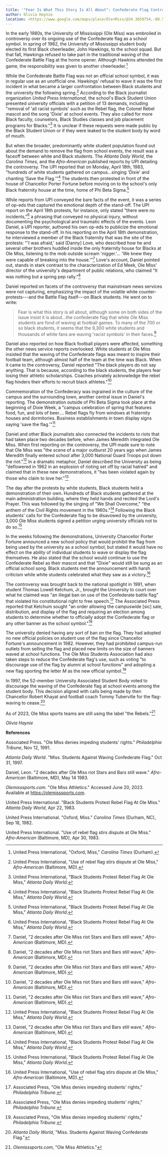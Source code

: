 ```yaml
---
title: '"Fear Is What This Story Is All About": Confederate Flag Controversy at Ole Miss'
author: Olivia Haynie
location: <https://www.google.com/maps/place/Ole+Miss/@34.3659754,-89.5535321,15z/data=!3m1!4b1!4m6!3m5!1s0x88807a8dd2141a75:0xa6b7a2f882b1c14a!8m2!3d34.3659591!4d-89.535078!16s%2Fg%2F11dyxzkggd?entry=ttu>
---
```

In the early 1980s, the University of Mississippi (Ole Miss) was
embroiled in controversy over its ongoing use of the Confederate flag as
a school symbol. In spring of 1982, the University of Mississippi
student body elected its first Black cheerleader, John Hawkings, to the
school squad. But that fall, Hawkings refused to take part in the
traditional waving of the Confederate Battle Flag at the home opener.
Although Hawkins attended the game, the responsibility was given to
another cheerleader.[^1]

While the Confederate Battle Flag was not an official school symbol, it
was in regular use as an unofficial one. Hawkings' refusal to wave it
was the first incident in what became a larger confrontation between
Black students and the university the following spring.[^2] According to
the Black journalist organization *United Press International*, the
school's Black Student Union presented university officials with a
petition of 13 demands, including "removal of 'all racist symbols' such
as the Rebel flag, the Colonel Rebel mascot and the song 'Dixie' at
school events. They also called for more Black faculty, counselors,
Black Studies classes and job placement programs for Blacks."[^3] It is
unclear if these requests were made public by the Black Student Union or
if they were leaked to the student body by word of mouth.

But when the broader, predominantly white student population found out
about the demand to remove the flag from school events, the result was a
faceoff between white and Black students. The *Atlanta Daily World*, the
*Carolina Times*, and the *Afro-American* published reports by UPI
detailing the controversy. The UPI reported that on Monday, April 18th,
1983, "hundreds of white students gathered on campus...singing 'Dixie'
and chanting 'Save the Flag.'"[^4] The students then protested in front
of the house of Chancellor Porter Fortune before moving on to the
school's only Black fraternity house at the time, home of Phi Beta
Sigma.[^5]

While reports from UPI conveyed the bare facts of the event, it was a
series of op-eds that captured the emotional depth of the stand-off. The
UPI report on the April 18th protests, for instance, only stated "there
were no incidents,"[^6] a phrasing that conveyed no physical injury,
without documenting the psychological and traumatic effects of the
events. Leon Daniel, a UPI reporter, authored his own op-eds to
publicize the emotional response to the stand-off. In his reporting on
the April 18th demonstration, he interviewed a member of the Black
fraternity that was the site of the protests: "'I was afraid,' said
\[Danny\] Love, who described how he and several other brothers huddled
inside the only fraternity house for Blacks at Ole Miss, listening to
the mob outside scream 'nigger.'... 'We knew they were capable of
breaking into the house.'"[^7] Love's account, Daniel pointed out,
stands in stark contrast to the characterization of Ed Meek, Ole Miss'
director of the university's department of public relations, who claimed
"It was nothing but a spring pep rally."[^8]

Daniel reported on facets of the controversy that mainstream news
services were not capturing, emphasizing the impact of the volatile
white counter-protests---and the Battle Flag itself---on Black students.
He went on to write:

> Fear is what this story is all about, although some on both sides of
> the issue insist it is about...the confederate flag that white Ole
> Miss students are fond of waving at football games. To many of the 700
> or so black students, it seems that the 9,300 white students and
> thousands of white fans are waving 'racist symbols' in their
> faces.[^9]

Daniel also reported on how Black football players were affected,
something the other news service reports overlooked. White students at
Ole Miss insisted that the waving of the Confederate flags was meant to
inspire their football team, although almost half of the team at the
time was Black. When it came to the controversy, Daniel reported "The
black players do not say anything. That is because, according to the
black students, the players fear losing their athletic scholarships.
Coaches privately acknowledge the rebel flag hinders their efforts to
recruit black athletes."[^10]

Commemoration of the Confederacy was ingrained in the culture of the
campus and the surrounding town, another central issue in Daniel's
reporting. The demonstration outside of Phi Beta Sigma took place at the
beginning of Dixie Week, a "campus celebration of spring that features
food, fun, and lots of beer.... Rebel flags fly from windows at
fraternity houses and dormitories. Business establishments in town
display signs saying 'save the flag.'"[^11]

Daniel and other Black journalists also connected the incidents to riots
that had taken place two decades before, when James Meredith integrated
Ole Miss. When first reporting on the controversy, the UPI made sure to
note that Ole Miss was "the scene of a major outburst 20 years ago when
James Meredith finally entered school after 3,000 National Guard Troops
put down the riot."[^12] In a dramatic metaphor, Daniel described the
University as being "deflowered in 1962 in an explosion of rioting set
off by racial hatred" and claimed that in these new demonstrations, it
"has been violated again by those who claim to love her."[^13]

The day after the protests by white students, Black students held a
demonstration of their own. Hundreds of Black students gathered at the
main administration building, where they held hands and recited the
Lord's Prayer. This was followed by the singing of "We Shall Overcome,"
"the anthem of the Civil Rights movement in the 1960s."[^14] Following
the Black students' calls for the Confederate flag to be disavowed by
the university, 3,000 Ole Miss students signed a petition urging
university officials not to do so.[^15]

In the weeks following the demonstrations, University Chancellor Porter
Fortune announced a new school policy that would prohibit the flag from
being used by the university as a school symbol, but stated it would
have no effect on the ability of individual students to wave or display
the flag themselves. He also stated that the school would continue to
use the Confederate Rebel as their mascot and that "Dixie" would still
be sung as an official school song. Black students met the announcement
with harsh criticism while white students celebrated what they saw as a
victory.[^16]

The controversy was brought back to the national spotlight in 1991, when
student Thomas Lowell Ketchum, Jr., brought the University to court over
what he claimed was "an illegal ban on use of the Confederate battle
flag" that violated his constitutional right to free speech.[^17] The
Associated Press reported that Ketchum sought "an order allowing the
campuswide \[sic\] sale, distribution, and display of the flag and
requiring an election among students to determine whether to officially
adopt the Confederate flag or any other banner as the school
symbol."[^18]

The university denied having any sort of ban on the flag. They had
adopted no new official policies on student use of the flag since
Chancellor Fortune's announcement in 1982. However, they had prohibited
campus-run outlets from selling the flag and placed new limits on the
size of banners waved at school functions. The Ole Miss Students
Association had also taken steps to reduce the Confederate flag's use,
such as voting "to discourage use of the flag by alumni at school
functions" and adopting a new flag sporting the letter *M* as the new
official symbol.[^19]

In 1997, the 52-member University Associated Student Body voted to
discourage the waving of the Confederate flag at school events among the
student body. This decision aligned with calls being made by then
Chancellor Robert Khayat and football coach Tommy Tuberville for the
flag-waving to cease.[^20]

As of 2023, Ole Miss sports teams are still using the label "the
Rebels."[^21]

*Olivia Haynie*

**References**

Associated Press. "Ole Miss denies impeding students' rights."
*Philadelphia Tribune*, Nov 12, 1991.

*Atlanta Daily World*. "Miss. Students Against Waving Confederate Flag."
Oct 31, 1997.

Daniel, Leon. "2 decades after Ole Miss riot Stars and Bars still wave."
*Afro-American* (Baltimore, MD), May 14 1983.

*Olemisssports.com*. "Ole Miss Athletics." Accessed June 20, 2023.
Available at https://olemisssports.com.

United Press International. "Black Students Protest Rebel Flag At Ole
Miss." *Atlanta Daily World*, Apr 22, 1983.

United Press International. "Oxford, Miss." *Carolina Times* (Durham,
NC), Sep 18, 1982.

United Press International. "Use of rebel flag stirs dispute at Ole
Miss." *Afro-American* (Baltimore, MD), Apr 30, 1983.

[^1]: United Press International, "Oxford, Miss," *Carolina Times*
    (Durham).

[^2]: United Press International, "Use of rebel flag stirs dispute at
    Ole Miss," *Afro-American* (Baltimore, MD).

[^3]: United Press International, "Black Students Protest Rebel Flag At
    Ole Miss," *Atlanta Daily World*.

[^4]: United Press International, "Black Students Protest Rebel Flag At
    Ole Miss," *Atlanta Daily World*.

[^5]: United Press International, "Black Students Protest Rebel Flag At
    Ole Miss," *Atlanta Daily World*.

[^6]: United Press International, "Black Students Protest Rebel Flag At
    Ole Miss," *Atlanta Daily World*.

[^7]: Daniel, "2 decades after Ole Miss riot Stars and Bars still wave,"
    *Afro-American* (Baltimore, MD).

[^8]: Daniel, "2 decades after Ole Miss riot Stars and Bars still wave,"
    *Afro-American* (Baltimore, MD).

[^9]: Daniel, "2 decades after Ole Miss riot Stars and Bars still wave,"
    *Afro-American* (Baltimore, MD).

[^10]: Daniel, "2 decades after Ole Miss riot Stars and Bars still
    wave," *Afro-American* (Baltimore, MD).

[^11]: Daniel, "2 decades after Ole Miss riot Stars and Bars still
    wave," *Afro-American* (Baltimore, MD).

[^12]: United Press International, "Black Students Protest Rebel Flag At
    Ole Miss," *Atlanta Daily World*.

[^13]: Daniel, "2 decades after Ole Miss riot Stars and Bars still
    wave," *Afro-American* (Baltimore, MD).

[^14]: United Press International, "Black Students Protest Rebel Flag At
    Ole Miss," *Atlanta Daily World*.

[^15]: United Press International, "Black Students Protest Rebel Flag At
    Ole Miss," *Atlanta Daily World*.

[^16]: United Press International, "Use of rebel flag stirs dispute at
    Ole Miss," *Afro-American* (Baltimore, MD).

[^17]: Associated Press, "Ole Miss denies impeding students' rights,"
    *Philadelphia Tribune*.

[^18]: Associated Press, "Ole Miss denies impeding students' rights,"
    *Philadelphia Tribune*.

[^19]: Associated Press, "Ole Miss denies impeding students' rights,"
    *Philadelphia Tribune*.

[^20]: *Atlanta Daily World*, "Miss. Students Against Waving Confederate
    Flag."

[^21]: *Olemisssports.com*, "Ole Miss Athletics."
